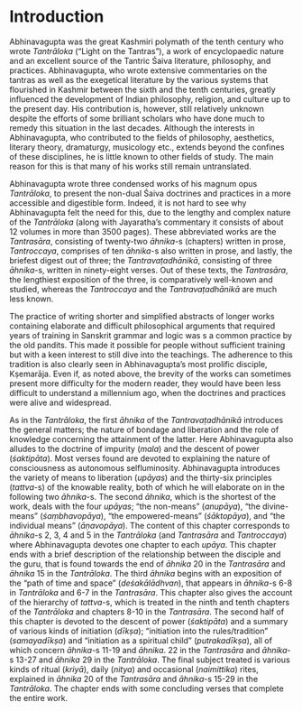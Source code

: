 # Introduction

Abhinavagupta was the great Kashmiri polymath of the tenth century who wrote
*Tantrāloka* (“Light on the Tantras”), a work of encyclopaedic nature and an
excellent source of the Tantric Śaiva literature, philosophy, and practices.
Abhinavagupta, who wrote extensive commentaries on the tantras as well as
the exegetical literature by the various systems that flourished in Kashmir
between the sixth and the tenth centuries, greatly influenced the development of
Indian philosophy, religion, and culture up to the present day. His contribution
is, however, still relatively unknown despite the efforts of some brilliant
scholars who have done much to remedy this situation in the last decades.
Although the interests in Abhinavagupta, who contributed to the fields of
philosophy, aesthetics, literary theory, dramaturgy, musicology etc., extends
beyond the confines of these disciplines, he is little known to other fields of
study. The main reason for this is that many of his works still remain untranslated.

Abhinavagupta wrote three condensed works of his magnum opus *Tantrāloka*,
to present the non-dual Śaiva doctrines and practices in a more accessible and
digestible form. Indeed, it is not hard to see why Abhinavagupta felt the need
for this, due to the lengthy and complex nature of the *Tantrāloka* (along with
Jayaratha’s commentary it consists of about 12 volumes in more than 3500 pages).
These abbreviated works are the *Tantrasāra*, consisting of twenty-two *āhnika*-s
(chapters) written in prose, *Tantroccaya*, comprises of ten *āhnika*-s also
written in prose, and lastly, the briefest digest out of three;
the *Tantravaṭadhānikā*, consisting of three *āhnika*-s, written in ninety-eight
verses. Out of these texts, the *Tantrasāra*, the lengthiest exposition of
the three, is comparatively well-known and studied, whereas the *Tantroccaya*
and the *Tantravaṭadhānikā* are much less known.

The practice of writing shorter and simplified abstracts of longer works
containing elaborate and difficult philosophical arguments that required years
of training in Sanskrit grammar and logic was s a common practice by the old
pandits. This made it possible for people without sufficient training but with
a keen interest to still dive into the teachings. The adherence to this
tradition is also clearly seen in Abhinavagupta’s most prolific disciple,
Kṣemarāja. Even if, as noted above, the brevity of the works can sometimes
present more difficulty for the modern reader, they would have been less
difficult to understand a millennium ago, when the doctrines and practices were
alive and widespread.

As in the *Tantrāloka*, the first *āhnika* of the *Tantravaṭadhānikā* introduces
the general matters; the nature of bondage and liberation and the role of
knowledge concerning the attainment of the latter. Here Abhinavagupta also
alludes to the doctrine of impurity (*mala*) and the descent of power
(*śaktipāta*). Most verses found are devoted to explaining the nature of
consciousness as autonomous selfluminosity. Abhinavagupta introduces the variety
of means to liberation (*upāyas*) and the thirty-six principles (*tattva*-s) of
the knowable reality, both of which he will elaborate on in the following
two *āhnika*-s. The second *āhnika*, which is the shortest of the work, deals
with the four *upāyas*; “the non-means” (*anupāya*), “the divine-means”
(*śaṃbhavopāya*), “the empowered-means” (*śāktopāya*), and “the individual means”
(*āṇavopāya*). The content of this chapter corresponds to *āhnika*-s 2, 3, 4 and
5 in the *Tantrāloka* (and *Tantrasāra* and *Tantroccaya*) where Abhinavagupta
devotes one chapter to each *upāya*. This chapter ends with a brief description
of the relationship between the disciple and the guru, that is found towards
the end of *āhnika* 20 in the *Tantrasāra* and *āhnika* 15 in the *Tantrāloka*.
The third *āhnika* begins with an exposition of the “path of time and space”
(*deśakālādhvan*), that appears in *āhnika*-s 6-8 in *Tantrāloka* and 6-7 in
the *Tantrasāra*. This chapter also gives the account of the hierarchy of
*tattva*-s, which is treated in the ninth and tenth chapters of the *Tantrāloka*
and chapters 8-10 in the *Tantrasāra*. The second half of this chapter is
devoted to the descent of power (*śaktipāta*) and a summary of various kinds of
initiation (*dīkṣa*); “initiation into the rules/tradition” (*samayadīkṣa*) and
“initiation as a spiritual child” (*putrakadīkṣa*), all of which concern
*āhnika*-s 11-19 and *āhnika*. 22 in the *Tantrasāra* and *āhnika*-s 13-27 and
*āhnika* 29 in the *Tantrāloka*. The final subject treated is various kinds of
ritual (*kriyā*), daily (*nitya*) and occasional (*naimittika*) rites, explained
in *āhnika* 20 of the *Tantrasāra* and *āhnika*-s 15-29 in the *Tantrāloka*.
The chapter ends with some concluding verses that complete the entire work.
